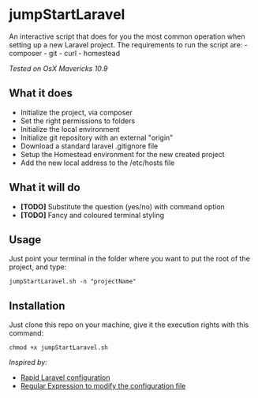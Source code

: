 jumpStartLaravel
================

An interactive script that does for you the most common operation when setting up a new Laravel project.
The requirements to run the script are:
    - composer
    - git
    - curl
    - homestead

<i>Tested on OsX Mavericks 10.9</i>

What it does
-------------

- Initialize the project, via composer
- Set the right permissions to folders
- Initialize the local environment
- Initialize git repository with an external "origin"
- Download a standard laravel .gitignore file
- Setup the Homestead environment for the new created project
- Add the new local address to the /etc/hosts file

What it will do
---------------
- <b>[TODO]</b> Substitute the question (yes/no) with command option
- <b>[TODO]</b> Fancy and coloured terminal styling

Usage
-----

Just point your terminal in the folder where you want to put the root of the project, and type:

```
jumpStartLaravel.sh -n "projectName"
```

Installation
------------

Just clone this repo on your machine, give it the execution rights with this command:

```
chmod +x jumpStartLaravel.sh
```

<i>Inspired by: </i>
- [Rapid Laravel configuration](http://fideloper.com/laravel-4-uber-quick-start-with-auth-guide)
- [Regular Expression to modify the configuration file](http://stackoverflow.com/a/5723884/811858)

